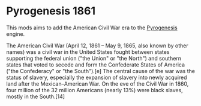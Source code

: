 # Pyrogenesis 1861

This mods aims to add the American Civil War era to the [Pyrogenesis](https://trac.wildfiregames.com/wiki/Manual_Terminology#Pyrogenesis) engine.

The American Civil War (April 12, 1861 – May 9, 1865, also known by other names) was a civil war in the United States fought between states supporting the federal union ("the Union" or "the North") and southern states that voted to secede and form the Confederate States of America ("the Confederacy" or "the South").[e] The central cause of the war was the status of slavery, especially the expansion of slavery into newly acquired land after the Mexican–American War. On the eve of the Civil War in 1860, four million of the 32 million Americans (nearly 13%) were black slaves, mostly in the South.[14]

